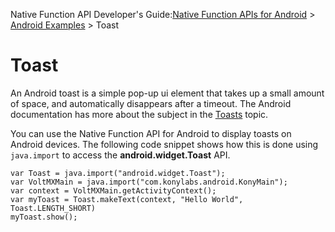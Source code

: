                            

Native Function API Developer's Guide:[Native Function APIs for Android](native_function_apis_for_android.md) > [Android Examples](android_examples.md) > Toast

Toast
=====

An Android toast is a simple pop-up ui element that takes up a small amount of space, and automatically disappears after a timeout. The Android documentation has more about the subject in the [Toasts](https://developer.android.com/guide/topics/ui/notifiers/toasts.md) topic.

You can use the Native Function API for Android to display toasts on Android devices. The following code snippet shows how this is done using `java.import` to access the **android.widget.Toast** API.

```
var Toast = java.import("android.widget.Toast");
var VoltMXMain = java.import("com.konylabs.android.KonyMain");  
var context = VoltMXMain.getActivityContext();
var myToast = Toast.makeText(context, "Hello World", Toast.LENGTH_SHORT)
myToast.show();

```
